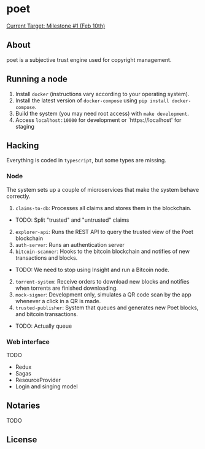 # poet

[Current Target: Milestone #1 (Feb 10th)](https://github.com/poetapp/poet/milestone/1)

## About

poet is a subjective trust engine used for copyright management.

## Running a node

1. Install `docker` (instructions vary according to your operating system).
2. Install the latest version of `docker-compose` using `pip install docker-compose`.
3. Build the system (you may need root access) with `make development`.
5. Access `localhost:10000` for development or `https://localhost' for staging

## Hacking

Everything is coded in `typescript`, but some types are missing.

### Node

The system sets up a couple of microservices that make the system behave correctly.

1. `claims-to-db`: Processes all claims and stores them in the blockchain.
  * TODO: Split "trusted" and "untrusted" claims
2. `explorer-api`: Runs the REST API to query the trusted view of the Poet blockchain
3. `auth-server`: Runs an authentication server
1. `bitcoin-scanner`: Hooks to the bitcoin blockchain and notifies of new transactions and blocks.
  * TODO: We need to stop using Insight and run a Bitcoin node.
2. `torrent-system`: Receive orders to download new blocks and notifies when torrents are finished downloading.
3. `mock-signer`: Development only, simulates a QR code scan by the app whenever a click in a QR is made.
3. `trusted-publisher`: System that queues and generates new Poet blocks, and bitcoin transactions.
  * TODO: Actually queue

### Web interface

TODO

* Redux
* Sagas
* ResourceProvider
* Login and singing model

## Notaries

TODO

## License
